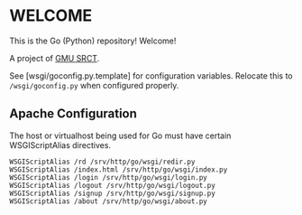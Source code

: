 # WELCOME

This is the Go (Python) repository! Welcome!

A project of [GMU SRCT](http://srct.gmu.edu).

See [wsgi/goconfig.py.template] for configuration variables. Relocate this to `/wsgi/goconfig.py` when configured properly.

## Apache Configuration

The host or virtualhost being used for Go must have certain WSGIScriptAlias directives.

```
WSGIScriptAlias /rd /srv/http/go/wsgi/redir.py
WSGIScriptAlias /index.html /srv/http/go/wsgi/index.py
WSGIScriptAlias /login /srv/http/go/wsgi/login.py
WSGIScriptAlias /logout /srv/http/go/wsgi/logout.py
WSGIScriptAlias /signup /srv/http/go/wsgi/signup.py
WSGIScriptAlias /about /srv/http/go/wsgi/about.py
```
